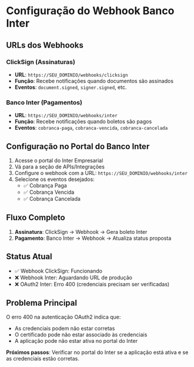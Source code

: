 # Configuração do Webhook Banco Inter

## URLs dos Webhooks

### ClickSign (Assinaturas)

- **URL**: `https://SEU_DOMINIO/webhooks/clicksign`
- **Função**: Recebe notificações quando documentos são assinados
- **Eventos**: `document.signed`, `signer.signed`, etc.

### Banco Inter (Pagamentos)

- **URL**: `https://SEU_DOMINIO/webhooks/inter`
- **Função**: Recebe notificações quando boletos são pagos
- **Eventos**: `cobranca-paga`, `cobranca-vencida`, `cobranca-cancelada`

## Configuração no Portal do Banco Inter

1. Acesse o portal do Inter Empresarial
2. Vá para a seção de APIs/Integrações
3. Configure o webhook com a URL: `https://SEU_DOMINIO/webhooks/inter`
4. Selecione os eventos desejados:
   - ✅ Cobrança Paga
   - ✅ Cobrança Vencida
   - ✅ Cobrança Cancelada

## Fluxo Completo

1. **Assinatura**: ClickSign → Webhook → Gera boleto Inter
2. **Pagamento**: Banco Inter → Webhook → Atualiza status proposta

## Status Atual

- ✅ Webhook ClickSign: Funcionando
- ❌ Webhook Inter: Aguardando URL de produção
- ❌ OAuth2 Inter: Erro 400 (credenciais precisam ser verificadas)

## Problema Principal

O erro 400 na autenticação OAuth2 indica que:

- As credenciais podem não estar corretas
- O certificado pode não estar associado às credenciais
- A aplicação pode não estar ativa no portal do Inter

**Próximos passos**: Verificar no portal do Inter se a aplicação está ativa e se as credenciais estão corretas.
